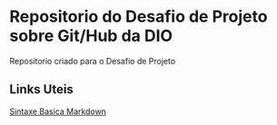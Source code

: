 # Repositorio do Desafio de Projeto sobre Git/Hub da DIO
Repositorio criado para o Desafio de Projeto

## Links Uteis
[Sintaxe Basica Markdown](https://www.markdownguide.org/)

